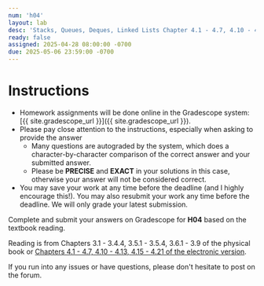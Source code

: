 ```yaml
---
num: 'h04'
layout: lab
desc: 'Stacks, Queues, Deques, Linked Lists Chapter 4.1 - 4.7, 4.10 - 4.13, 4.15 - 4.21'
ready: false
assigned: 2025-04-28 08:00:00 -0700
due: 2025-05-06 23:59:00 -0700
---
```


# Instructions

- Homework assignments will be done online in the Gradescope system: [{{ site.gradescope_url }}]({{ site.gradescope_url }}).
- Please pay close attention to the instructions, especially when asking to provide the answer
  - Many questions are autograded by the system, which does a character-by-character comparison of the correct answer and your submitted answer.
  - Please be **PRECISE** and **EXACT** in your solutions in this case, otherwise your answer will not be considered correct.
- You may save your work at any time before the deadline (and I highly encourage this!). You may also resubmit your work any time before the deadline. We will only grade your latest submission.

Complete and submit your answers on Gradescope for **H04** based on the textbook reading.

Reading is from Chapters 3.1 - 3.4.4, 3.5.1 - 3.5.4, 3.6.1 - 3.9 of the physical book or [Chapters 4.1 - 4.7, 4.10 - 4.13, 4.15 - 4.21 of the electronic version](https://runestone.academy/ns/books/published/pythonds/index.html).

If you run into any issues or have questions, please don't hesitate to post on the forum.
